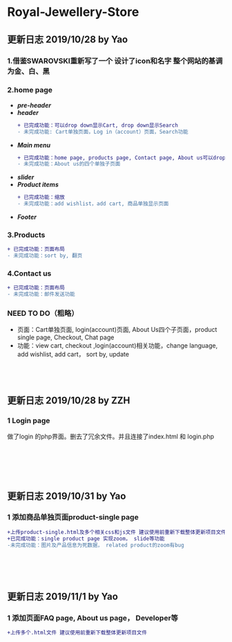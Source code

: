 # Royal-Jewellery-Store

## 更新日志 2019/10/28 by Yao
### 1.借鉴SWAROVSKI重新写了一个 设计了icon和名字 整个网站的基调为金、白、黑
### 2.home page
   - ***pre-header***
   - ***header***
      ```diff
      + 已完成功能：可以drop down显示Cart, drop down显示Search       
      - 未完成功能: Cart单独页面，Log in（account）页面，Search功能
      ```
   - ***Main menu***
      ```diff
      + 已完成功能：home page, products page, Contact page, About us可以drop down
      - 未完成功能：About us的四个单独子页面
      ```
   - ***slider***
   - ***Product items***
      ```diff
      + 已完成功能：缩放        
      - 未完成功能：add wishlist，add cart, 商品单独显示页面
      ```
   - ***Footer***
### 3.Products

   ```diff
   + 已完成功能：页面布局
   - 未完成功能：sort by, 翻页
   ```    
### 4.Contact us
   ```diff
   + 已完成功能：页面布局
   - 未完成功能：邮件发送功能
   ```
### NEED TO DO（粗略） 
   - 页面：Cart单独页面, login(account)页面, About Us四个子页面，product single page, Checkout, Chat page
   - 功能：view cart, checkout ,login(account)相关功能，change language, add wishlist, add cart， sort by, update
   <br><br><br><br>
   
## 更新日志 2019/10/28 by ZZH
   ### 1 Login page
   做了login 的php界面。删去了冗余文件。并且连接了index.html 和 login.php
   
   <br><br><br><br>
   
## 更新日志 2019/10/31 by Yao
   
   ### 1 添加商品单独页面product-single page
   ```diff
   +上传product-single.html及多个相关css和js文件 建议使用前重新下载整体更新项目文件
   +已完成功能：single product page 实现zoom， slide等功能
   -未完成功能：图片及产品信息为死数据， related product的zoom有bug
   ```
   <br><br><br>
   
## 更新日志 2019/11/1 by Yao
   
   ### 1 添加页面FAQ page, About us page， Developer等
   ```diff
   +上传多个.html文件 建议使用前重新下载整体更新项目文件
   ```

